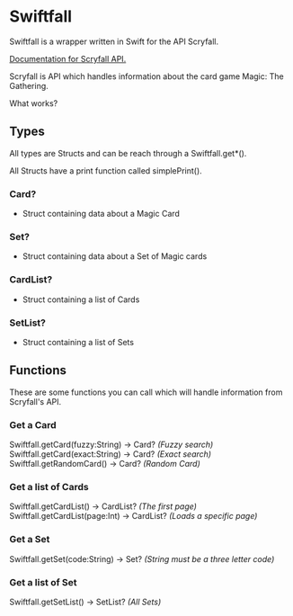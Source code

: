 # Swiftfall
Swiftfall is a wrapper written in Swift for the API Scryfall.

[Documentation for Scryfall API.](https://scryfall.com/docs/api)

Scryfall is API which handles information about the card game Magic: The Gathering. 

What works?
## Types
All types are Structs and can be reach through a Swiftfall.get*(). 

All Structs have a print function called simplePrint().
 
### Card? 
 * Struct containing data about a Magic Card
### Set? 
 * Struct containing data about a Set of Magic cards
### CardList? 
 * Struct containing a list of Cards
### SetList? 
 * Struct containing a list of Sets
## Functions
These are some functions you can call which will handle information from Scryfall's API. 

### Get a Card
Swiftfall.getCard(fuzzy:String) -> Card? _(Fuzzy search)_
Swiftfall.getCard(exact:String) -> Card? _(Exact search)_
Swiftfall.getRandomCard() -> Card? _(Random Card)_

### Get a list of Cards
Swiftfall.getCardList() -> CardList? _(The first page)_
Swiftfall.getCardList(page:Int) -> CardList? _(Loads a specific page)_

### Get a Set
Swiftfall.getSet(code:String) -> Set? _(String must be a three letter code)_

### Get a list of Set
Swiftfall.getSetList() -> SetList? _(All Sets)_
